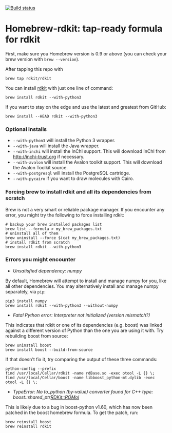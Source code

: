 [![Build status](https://travis-ci.org/rdkit/homebrew-rdkit.svg)](https://travis-ci.org/rdkit/homebrew-rdkit)

# Homebrew-rdkit: tap-ready formula for rdkit

First, make sure you Homebrew version is 0.9 or above (you can check your brew version with `brew --version`).

After tapping this repo with

    brew tap rdkit/rdkit

You can install [rdkit](http://rdkit.org) with just one line of command:

    brew install rdkit --with-python3

If you want to stay on the edge and use the latest and greatest from GitHub:

    brew install --HEAD rdkit --with-python3

### Optional installs

- `--with-python3` will install the Python 3 wrapper.
- `--with-java` will install the Java wrapper.
- `--with-inchi` will install the InChI support. This will download InChI from http://inchi-trust.org if necessary.
- `--with-avalon` will install the Avalon toolkit support. This will download the Avalon Toolkit source.
- `--with-postgresql` will install the PostgreSQL cartridge.
- `--with-pycairo` if you want to draw molecules with Cairo.

### Forcing brew to install rdkit and all its dependencies from scratch

Brew is not a very smart or reliable package manager.
If you encounter any error, you might try the following to force installing
rdkit:

    # backup your brew installed packages list
    brew list --formula > my_brew_packages.txt
    # uninstall all of them
    brew uninstall --force $(cat my_brew_packages.txt)
    # install rdkit from scratch
    brew install rdkit --with-python3

### Errors you might encounter

- *Unsatisfied dependency: numpy*

By default, Homebrew will attempt to install and manage numpy for you, like all other dependencies. You may alternatively install and manage numpy separately, via `pip`:

    pip3 install numpy
    brew install rdkit --with-python3 --without-numpy

- *Fatal Python error: Interpreter not initialized (version mismatch?)*

This indicates that rdkit or one of its dependencies (e.g. boost) was linked
against a different version of Python than the one you are using it with.
Try rebuilding boost from source:

    brew uninstall boost
    brew install boost --build-from-source

If that doesn't fix it, try comparing the output of these three commands:

    python-config --prefix
    find /usr/local/Cellar/rdkit -name rdBase.so -exec otool -L {} \;
    find /usr/local/Cellar/boost -name libboost_python-mt.dylib -exec otool -L {} \;

- *TypeError: No to_python (by-value) converter found for C++ type: boost::shared_ptr<RDKit::ROMol>*

This is likely due to a bug in boost-python v1.60, which has now been patched in the boost homebrew formula. To get the patch, run:

    brew reinstall boost
    brew reinstall rdkit
